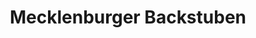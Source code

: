 ---
title: "Mecklenburger Backstuben"
url: /heringsdorf/mecklenburger-backstuben/
shop: Bäckerei
---